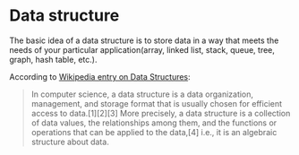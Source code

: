 # Data structure

The basic idea of a data structure is to store data in a way that meets the needs of your particular application(array, linked list, stack, queue, tree, graph, hash table, etc.).

According to [Wikipedia entry on Data Structures](https://en.wikipedia.org/wiki/Data_structure):
>In computer science, a data structure is a data organization, management, and storage format that is usually chosen for efficient access to data.[1][2][3] More precisely, a data structure is a collection of data values, the relationships among them, and the functions or operations that can be applied to the data,[4] i.e., it is an algebraic structure about data.

